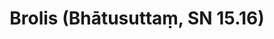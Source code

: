 ---
layout: page
title: 'Brolis (Bhātusuttaṃ, SN 15.16)'
category: susijusios suttos
index: Samsara
sortIndex: 15016
tags:
  - Samsara
suttacentral: sn15.16
---